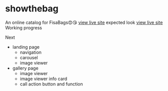 # showthebag
An online catalog for FisaBags😍😘 [view live site](https://asieduernest12.github.io/showthebag/)
expected look [view live site](https://dribbble.com/shots/5449304-Snickers-eShop-UI-animations-concept/attachments/5449304-Snickers-eShop-UI-animations-concept?mode=media)
Working progress

Next
- landing page
  - navigation
  - carousel
  - image viewer
- gallery page 
  - image viewer
  - image viewer info card
  - call action button and function
